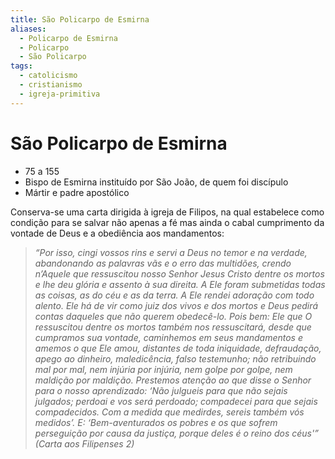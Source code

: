 ```yaml
---
title: São Policarpo de Esmirna
aliases:
  - Policarpo de Esmirna
  - Policarpo
  - São Policarpo
tags:
  - catolicismo
  - cristianismo
  - igreja-primitiva
---
```

# São Policarpo de Esmirna

- 75 a 155
- Bispo de Esmirna instituído por São João, de quem foi discípulo
- Mártir e padre apostólico

Conserva-se uma carta dirigida à igreja de Filipos, na qual estabelece como condição para se salvar não apenas a fé mas ainda o cabal cumprimento da vontade de Deus e a obediência aos mandamentos:

> _“Por isso, cingi vossos rins e servi a Deus no temor e na verdade, abandonando as palavras vãs e o erro das multidões, crendo n’Aquele que ressuscitou nosso Senhor Jesus Cristo dentre os mortos e lhe deu glória e assento à sua direita. A Ele foram submetidas todas as coisas, as do céu e as da terra. A Ele rendei adoração com todo alento. Ele há de vir como juiz dos vivos e dos mortos e Deus pedirá contas daqueles que não querem obedecê-lo. Pois bem: Ele que O ressuscitou dentre os mortos também nos ressuscitará, desde que cumpramos sua vontade, caminhemos em seus mandamentos e amemos o que Ele amou, distantes de toda iniquidade, defraudação, apego ao dinheiro, maledicência, falso testemunho; não retribuindo mal por mal, nem injúria por injúria, nem golpe por golpe, nem maldição por maldição. Prestemos atenção ao que disse o Senhor para o nosso aprendizado: ‘Não julgueis para que não sejais julgados; perdoai e vos será perdoado; compadecei para que sejais compadecidos. Com a medida que medirdes, sereis também vós medidos’. E: ‘Bem-aventurados os pobres e os que sofrem perseguição por causa da justiça, porque deles é o reino dos céus'” (Carta aos Filipenses 2)_

